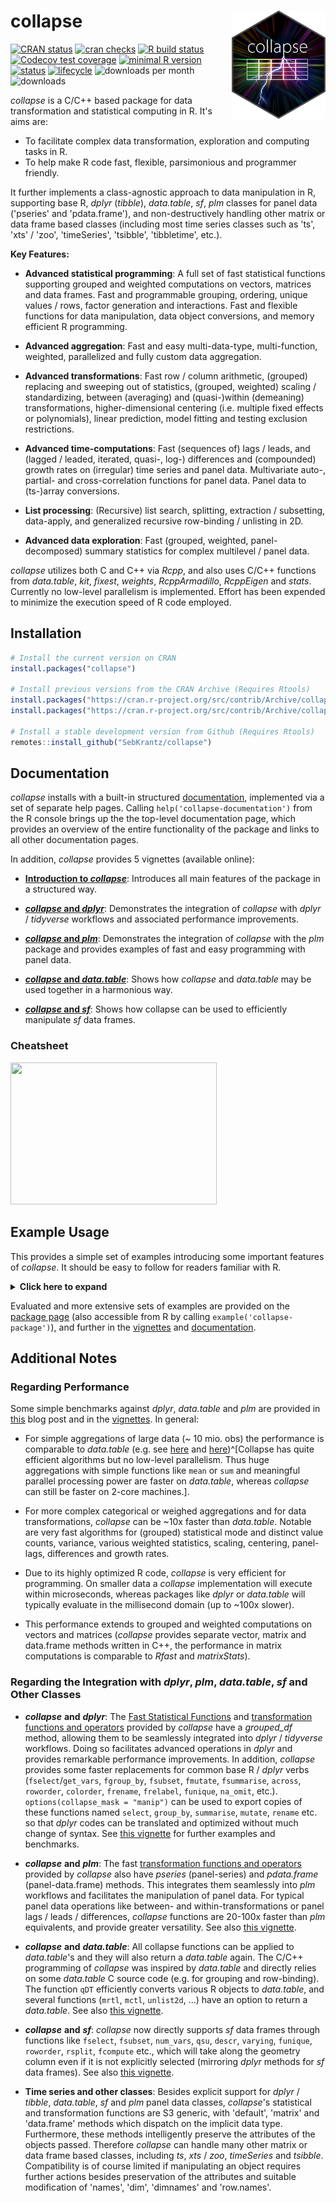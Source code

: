 # collapse <img src='misc/figures/collapse_logo_small.png' width="150px" align="right" />


<!-- badges: start -->
[![CRAN status](https://www.r-pkg.org/badges/version/collapse)](https://cran.r-project.org/package=collapse) 
[![cran checks](https://cranchecks.info/badges/worst/collapse)](https://cran.r-project.org/web/checks/check_results_collapse.html)
[![R build status](https://github.com/SebKrantz/collapse/workflows/R-CMD-check/badge.svg)](https://github.com/SebKrantz/collapse/actions)
[![Codecov test coverage](https://codecov.io/gh/SebKrantz/collapse/branch/master/graph/badge.svg)](https://codecov.io/gh/SebKrantz/collapse?branch=master)
[![minimal R version](https://img.shields.io/badge/R%3E%3D-2.10-6666ff.svg)](https://cran.r-project.org/)
[![status](https://tinyverse.netlify.com/badge/collapse)](https://CRAN.R-project.org/package=collapse)
[![lifecycle](https://img.shields.io/badge/lifecycle-maturing-blue.svg)](https://www.tidyverse.org/lifecycle/#maturing)
![downloads per month](http://cranlogs.r-pkg.org/badges/collapse?color=blue)
![downloads](http://cranlogs.r-pkg.org/badges/grand-total/collapse?color=blue)
<!-- [![Travis build status](https://travis-ci.com/SebKrantz/collapse.svg?branch=master)](https://travis-ci.com/SebKrantz/collapse) -->
<!-- badges: end -->

*collapse* is a C/C++ based package for data transformation and statistical computing in R. It's aims are:

* To facilitate complex data transformation, exploration and computing tasks in R.
* To help make R code fast, flexible, parsimonious and programmer friendly. 

It further implements a class-agnostic approach to data manipulation in R, supporting base R, *dplyr* (*tibble*), *data.table*, *sf*, *plm* classes for panel data ('pseries' and 'pdata.frame'), and non-destructively handling other matrix or data frame based classes (including most time series classes such as 'ts', 'xts' / 'zoo', 'timeSeries', 'tsibble', 'tibbletime', etc.). 

<!-- *collapse* thus provides a robust, flexible, class-agnostic and computationally advanced toolkit for data manipulation in R. -->

<!-- Core functions are implicit-type generic and attribute preserving, supporting other matrix or data frame based classes e.g. time series (*ts*, *xts* / *zoo*, *timeSeries* etc.), *sf* data frames etc. -->


**Key Features:**

*  **Advanced statistical programming**: A full set of fast statistical functions 
        supporting grouped and weighted computations on vectors, matrices and 
        data frames. Fast and programmable grouping, ordering, unique values / rows, 
        factor generation and interactions. Fast and flexible functions for data 
        manipulation, data object conversions, and memory efficient R programming.

*  **Advanced aggregation**: Fast and easy multi-data-type, multi-function, 
        weighted, parallelized and fully custom data aggregation.

*  **Advanced transformations**: Fast row / column arithmetic, (grouped) replacing 
        and sweeping out of statistics, (grouped, weighted) scaling / standardizing, 
        between (averaging) and (quasi-)within (demeaning) transformations, 
        higher-dimensional centering (i.e. multiple fixed effects or polynomials), 
        linear prediction, model fitting and testing exclusion restrictions.

*  **Advanced time-computations**: Fast (sequences of) lags / leads, and 
        (lagged / leaded, iterated, quasi-, log-) differences and (compounded) 
        growth rates on (irregular) time series and panel data. 
        Multivariate auto-, partial- and cross-correlation functions for panel data. 
        Panel data to (ts-)array conversions.

*  **List processing**: (Recursive) list search, splitting, 
        extraction / subsetting, data-apply, and generalized recursive 
        row-binding / unlisting in 2D.

* **Advanced data exploration**: Fast (grouped, weighted, panel-decomposed) 
        summary statistics for complex multilevel / panel data.

*collapse* utilizes both C and C++ via *Rcpp*, and also uses C/C++ functions from *data.table*, *kit*, *fixest*, *weights*, *RcppArmadillo*, *RcppEigen* and *stats*. Currently no low-level parallelism is implemented. Effort has been expended to minimize the execution speed of R code employed. 

## Installation

``` r
# Install the current version on CRAN
install.packages("collapse")

# Install previous versions from the CRAN Archive (Requires Rtools)
install.packages("https://cran.r-project.org/src/contrib/Archive/collapse/collapse_1.6.5.tar.gz", repos = NULL, type = "source")
install.packages("https://cran.r-project.org/src/contrib/Archive/collapse/collapse_1.5.3.tar.gz", repos = NULL, type = "source")

# Install a stable development version from Github (Requires Rtools)
remotes::install_github("SebKrantz/collapse")
```
<!--
# install the development version
devtools::install_github("SebKrantz/collapse")
-->

## Documentation
*collapse* installs with a built-in structured [documentation](<https://sebkrantz.github.io/collapse/reference/index.html>), implemented via a set of separate help pages. Calling `help('collapse-documentation')` from the R console brings up the the top-level documentation page, which provides an overview of the entire functionality of the package and links to all other documentation pages. 

In addition, *collapse* provides 5 vignettes (available online):

* [**Introduction to *collapse***](<https://sebkrantz.github.io/collapse/articles/collapse_intro.html>): Introduces all main features of the package in a structured way.

* [***collapse* and *dplyr***](<https://sebkrantz.github.io/collapse/articles/collapse_and_dplyr.html>): Demonstrates the integration of *collapse* with *dplyr* / *tidyverse* workflows and associated performance improvements.

* [***collapse* and *plm***](<https://sebkrantz.github.io/collapse/articles/collapse_and_plm.html>): Demonstrates the integration of *collapse* with the *plm* package and provides examples of fast and easy programming with panel data. 

* [***collapse* and *data.table***](<https://sebkrantz.github.io/collapse/articles/collapse_and_data.table.html>): Shows how *collapse* and *data.table* may be used together in a harmonious way. 

* [***collapse* and *sf***](<https://sebkrantz.github.io/collapse/articles/collapse_and_sf.html>): Shows how collapse can be used to efficiently manipulate *sf* data frames.

### Cheatsheet

<a href="https://raw.githubusercontent.com/SebKrantz/cheatsheets/master/collapse.pdf"><img src="https://raw.githubusercontent.com/SebKrantz/cheatsheets/master/pngs/collapse.png" width="330" height="227"/></a> <!-- 294 -->

## Example Usage
This provides a simple set of examples introducing some important features of *collapse*. It should be easy to follow for readers familiar with R. 


<details>
  <summary><b><a style="cursor: pointer;">Click here to expand </a></b> </summary>
  
``` r
library(collapse)
data("iris")            # iris dataset in base R
v <- iris$Sepal.Length  # Vector
d <- num_vars(iris)     # Saving numeric variables (could also be a matrix, statistical functions are S3 generic)
g <- iris$Species       # Grouping variable (could also be a list of variables)

## Advanced Statistical Programming -----------------------------------------------------------------------------

# Simple (column-wise) statistics...
fmedian(v)                       # Vector
fsd(qM(d))                       # Matrix (qM is a faster as.matrix)
fmode(d)                         # data.frame
fmean(qM(d), drop = FALSE)       # Still a matrix
fmax(d, drop = FALSE)            # Still a data.frame

# Fast grouped and/or weighted statistics
w <- abs(rnorm(fnrow(iris)))
fmedian(d, w = w)                 # Simple weighted statistics
fnth(d, 0.75, g)                  # Grouped statistics (grouped third quartile)
fmedian(d, g, w)                  # Groupwise-weighted statistics
fsd(v, g, w)                      # Similarly for vectors
fmode(qM(d), g, w, ties = "max")  # Or matrices (grouped and weighted maximum mode) ...

# A fast set of data manipulation functions allows complex piped programming at high speeds
library(magrittr)                            # Pipe operators
iris %>% fgroup_by(Species) %>% fndistinct   # Grouped distinct value counts
iris %>% fgroup_by(Species) %>% fmedian(w)   # Weighted group medians 
iris %>% add_vars(w) %>%                     # Adding weight vector to dataset
  fsubset(Sepal.Length < fmean(Sepal.Length), Species, Sepal.Width:w) %>% # Fast selecting and subsetting
  fgroup_by(Species) %>%                     # Grouping (efficiently creates a grouped tibble)
  fvar(w) %>%                                # Frequency-weighted group-variance, default (keep.w = TRUE)  
  roworder(sum.w)                            # also saves group weights in a column called 'sum.w'

# Can also use dplyr (but dplyr manipulation verbs are a lot slower)
library(dplyr)
iris %>% add_vars(w) %>% 
  filter(Sepal.Length < fmean(Sepal.Length)) %>% 
  select(Species, Sepal.Width:w) %>% 
  group_by(Species) %>% 
  fvar(w) %>% arrange(sum.w)

## Advanced Aggregation -----------------------------------------------------------------------------------------

collap(iris, Sepal.Length + Sepal.Width ~ Species, fmean)  # Simple aggregation using the mean..
collap(iris, ~ Species, list(fmean, fmedian, fmode))       # Multiple functions applied to each column
add_vars(iris) <- w                                        # Adding weights, return in long format..
collap(iris, ~ Species, list(fmean, fmedian, fmode), w = ~ w, return = "long")

# Generate some additional logical data
settransform(iris, AWMSL = Sepal.Length > fmedian(Sepal.Length, w = w), 
                   AWMSW = Sepal.Width > fmedian(Sepal.Width, w = w))

# Multi-type data aggregation: catFUN applies to all categorical columns (here AMWSW)
collap(iris, ~ Species + AWMSL, list(fmean, fmedian, fmode), 
       catFUN = fmode, w = ~ w, return = "long")

# Custom aggregation gives the greatest possible flexibility: directly mapping functions to columns
collap(iris, ~ Species + AWMSL, 
       custom = list(fmean = 2:3, fsd = 3:4, fmode = "AWMSL"), w = ~ w, 
       wFUN = list(fsum, fmin, fmax), # Here also aggregating the weight vector with 3 different functions
       keep.col.order = FALSE)        # Column order not maintained -> grouping and weight variables first

# Can also use grouped tibble: weighted median for numeric, weighted mode for categorical columns
iris %>% fgroup_by(Species, AWMSL) %>% collapg(fmedian, fmode, w = w)

## Advanced Transformations -------------------------------------------------------------------------------------

# All Fast Statistical Functions have a TRA argument, supporting 10 different replacing and sweeping operations
fmode(d, TRA = "replace")     # Replacing values with the mode
fsd(v, TRA = "/")             # dividing by the overall standard deviation (scaling)
fsum(d, TRA = "%")            # Computing percentages
fsd(d, g, TRA = "/")          # Grouped scaling
fmin(d, g, TRA = "-")         # Setting the minimum value in each species to 0
ffirst(d, g, TRA = "%%")      # Taking modulus of first value in each species
fmedian(d, g, w, "-")         # Groupwise centering by the weighted median
fnth(d, 0.95, g, w, "%")      # Expressing data in percentages of the weighted species-wise 95th percentile
fmode(d, g, w, "replace",     # Replacing data by the species-wise weighted minimum-mode
      ties = "min")

# TRA() can also be called directly to replace or sweep with a matching set of computed statistics
TRA(v, sd(v), "/")                       # Same as fsd(v, TRA = "/")
TRA(d, fmedian(d, g, w), "-", g)         # Same as fmedian(d, g, w, "-")
TRA(d, BY(d, g, quantile, 0.95), "%", g) # Same as fnth(d, 0.95, g, TRA = "%") (apart from quantile algorithm)

# For common uses, there are some faster and more advanced functions
fbetween(d, g)                           # Grouped averaging [same as fmean(d, g, TRA = "replace") but faster]
fwithin(d, g)                            # Grouped centering [same as fmean(d, g, TRA = "-") but faster]
fwithin(d, g, w)                         # Grouped and weighted centering [same as fmean(d, g, w, "-")]
fwithin(d, g, w, theta = 0.76)           # Quasi-centering i.e. d - theta*fbetween(d, g, w)
fwithin(d, g, w, mean = "overall.mean")  # Preserving the overall weighted mean of the data

fscale(d)                                # Scaling and centering (default mean = 0, sd = 1)
fscale(d, mean = 5, sd = 3)              # Custom scaling and centering
fscale(d, mean = FALSE, sd = 3)          # Mean preserving scaling
fscale(d, g, w)                          # Grouped and weighted scaling and centering
fscale(d, g, w, mean = "overall.mean",   # Setting group means to overall weighted mean,
       sd = "within.sd")                 # and group sd's to fsd(fwithin(d, g, w), w = w)

get_vars(iris, 1:2)                      # Use get_vars for fast selecting data.frame columns, gv is shortcut
fhdbetween(gv(iris, 1:2), gv(iris, 3:5)) # Linear prediction with factors and continuous covariates
fhdwithin(gv(iris, 1:2), gv(iris, 3:5))  # Linear partialling out factors and continuous covariates

# This again opens up new possibilities for data manipulation...
iris %>%  
  ftransform(ASWMSL = Sepal.Length > fmedian(Sepal.Length, Species, w, "replace")) %>%
  fgroup_by(ASWMSL) %>% collapg(w = w, keep.col.order = FALSE)

iris %>% fgroup_by(Species) %>% num_vars %>% fwithin(w)  # Weighted demeaning


## Time Series and Panel Series ---------------------------------------------------------------------------------

flag(AirPassengers, -1:3)                      # A sequence of lags and leads
EuStockMarkets %>%                             # A sequence of first and second seasonal differences
  fdiff(0:1 * frequency(.), 1:2)  
fdiff(EuStockMarkets, rho = 0.95)              # Quasi-difference [x - rho*flag(x)]
fdiff(EuStockMarkets, log = TRUE)              # Log-difference [log(x/flag(x))]
EuStockMarkets %>% fgrowth(c(1, frequency(.))) # Ordinary and seasonal growth rate
EuStockMarkets %>% fgrowth(logdiff = TRUE)     # Log-difference growth rate [log(x/flag(x))*100]

# Creating panel data
pdata <- EuStockMarkets %>% list(`A` = ., `B` = .) %>% 
         unlist2d(idcols = "Id", row.names = "Time")  

L(pdata, -1:3, ~Id, ~Time)                   # Sequence of fully identified panel-lags (L is operator for flag) 
pdata %>% fgroup_by(Id) %>% flag(-1:3, Time) # Same thing..

# collapse supports pseries and pdata.frame's, provided by the plm package
pdata <- plm::pdata.frame(pdata, index = c("Id", "Time"))         
L(pdata, -1:3)          # Same as above, ...
psacf(pdata)            # Multivariate panel-ACF
psmat(pdata) %>% plot   # 3D-array of time series from panel data + plotting

HDW(pdata)              # This projects out id and time fixed effects.. (HDW is operator for fhdwithin)
W(pdata, effect = "Id") # Only Id effects.. (W is operator for fwithin)

## List Processing ----------------------------------------------------------------------------------------------

# Some nested list of heterogenous data objects..
l <- list(a = qM(mtcars[1:8]),                                   # Matrix
          b = list(c = mtcars[4:11],                             # data.frame
                   d = list(e = mtcars[2:10], 
                            f = fsd(mtcars))))                   # Vector

ldepth(l)                       # List has 4 levels of nesting (considering that mtcars is a data.frame)
is_unlistable(l)                # Can be unlisted
has_elem(l, "f")                # Contains an element by the name of "f"
has_elem(l, is.matrix)          # Contains a matrix

get_elem(l, "f")                # Recursive extraction of elements..
get_elem(l, c("c","f"))         
get_elem(l, c("c","f"), keep.tree = TRUE)
unlist2d(l, row.names = TRUE)   # Intelligent recursive row-binding to data.frame   
rapply2d(l, fmean) %>% unlist2d # Taking the mean of all elements and repeating

# Application: extracting and tidying results from (potentially nested) lists of model objects
list(mod1 = lm(mpg ~ carb, mtcars), 
     mod2 = lm(mpg ~ carb + hp, mtcars)) %>%
  lapply(summary) %>% 
  get_elem("coef", regex = TRUE) %>%   # Regular expression search and extraction
  unlist2d(idcols = "Model", row.names = "Predictor")

## Summary Statistics -------------------------------------------------------------------------------------------

irisNA <- na_insert(iris, prop = 0.15)  # Randmonly set 15% missing
fnobs(irisNA)                           # Observation count
pwnobs(irisNA)                          # Pairwise observation count
fnobs(irisNA, g)                        # Grouped observation count
fndistinct(irisNA)                      # Same with distinct values... (default na.rm = TRUE skips NA's)
fndistinct(irisNA, g)  

descr(iris)                                   # Detailed statistical description of data

varying(iris, ~ Species)                      # Show which variables vary within Species
varying(pdata)                                # Which are time-varying ? 
qsu(iris, w = ~ w)                            # Fast (one-pass) summary (with weights)
qsu(iris, ~ Species, w = ~ w, higher = TRUE)  # Grouped summary + higher moments
qsu(pdata, higher = TRUE)                     # Panel-data summary (between and within entities)
pwcor(num_vars(irisNA), N = TRUE, P = TRUE)   # Pairwise correlations with p-value and observations
pwcor(W(pdata, keep.ids = FALSE), P = TRUE)   # Within-correlations

```

</details>
<p> </p>

Evaluated and more extensive sets of examples are provided on the [package page](<https://sebkrantz.github.io/collapse/reference/collapse-package.html>) (also accessible from R by calling `example('collapse-package')`), and further in the [vignettes](<https://sebkrantz.github.io/collapse/articles/index.html>) and  [documentation](<https://sebkrantz.github.io/collapse/reference/index.html>).

## Additional Notes
### Regarding Performance 
Some simple benchmarks against *dplyr*, *data.table* and *plm* are provided in [this](<https://sebkrantz.github.io/Rblog/2020/08/31/welcome-to-collapse/>) blog post and in the [vignettes](<https://sebkrantz.github.io/collapse/articles/index.html>). In general:

<!-- using functions that *data.table* also GeForce optimizes, -->

* For simple aggregations of large data (~ 10 mio. obs) the performance is comparable to *data.table* (e.g. see [here](<https://sebkrantz.github.io/collapse/reference/fast-statistical-functions.html#benchmark>) and [here](<https://sebkrantz.github.io/Rblog/2020/08/31/welcome-to-collapse/>))^[Collapse has quite efficient algorithms but no low-level parallelism. Thus huge aggregations with simple functions like `mean` or `sum` and meaningful parallel processing power are faster on *data.table*, whereas *collapse* can still be faster on 2-core machines.].

* For more complex categorical or weighed aggregations and for data transformations, *collapse* can be ~10x faster than *data.table*. Notable are very fast algorithms for (grouped) statistical mode and distinct value counts, variance, various weighted statistics, scaling, centering, panel-lags, differences and growth rates.

* Due to its highly optimized R code, *collapse* is very efficient for programming. On smaller data a *collapse* implementation will execute within microseconds, whereas packages like *dplyr* or *data.table* will typically evaluate in the millisecond domain (up to ~100x slower).

* This performance extends to grouped and weighted computations on vectors and matrices (*collapse* provides separate vector, matrix and data.frame methods written in C++, the performance in matrix computations is comparable to *Rfast* and *matrixStats*).

### Regarding the Integration with *dplyr*, *plm*, *data.table*, *sf* and Other Classes

* ***collapse*** **and** ***dplyr***: The [Fast Statistical Functions](<https://sebkrantz.github.io/collapse/reference/fast-statistical-functions.html>) and [transformation functions and operators](<https://sebkrantz.github.io/collapse/reference/data-transformations.html>) provided by *collapse* have a *grouped_df* method, allowing them to be seamlessly integrated into *dplyr* / *tidyverse* workflows. Doing so facilitates advanced operations in *dplyr* and provides remarkable performance improvements. In addition, *collapse* provides some faster replacements for common base R / *dplyr* verbs (`fselect`/`get_vars`, `fgroup_by`, `fsubset`, `fmutate`, `fsummarise`, `across`, `roworder`, `colorder`, `frename`, `frelabel`, `funique`, `na_omit`, etc.). `options(collapse_mask = "manip")` can be used to export copies of these functions named `select`, `group_by`, `summarise`, `mutate`, `rename` etc. so that *dplyr* codes can be translated and optimized without much change of syntax. See [this vignette](<https://sebkrantz.github.io/collapse/articles/collapse_and_dplyr.html>) for further examples and benchmarks. 

<!-- 
, providing further performance improvements for programming with piped expressions and non-standard evaluation
(bringing *dplyr* close to *data.table* on large data aggregations, and making it faster than *data.table* for advanced transformations) -->

* ***collapse*** **and** ***plm***: The fast [transformation functions and operators](<https://sebkrantz.github.io/collapse/reference/data-transformations.html>) provided by *collapse* also have *pseries* (panel-series) and *pdata.frame* (panel-data.frame) methods. This integrates them seamlessly into *plm* workflows and facilitates the manipulation of panel data. For typical panel data operations like between- and within-transformations or panel lags / leads / differences, *collapse* functions are 20-100x faster than *plm* equivalents, and provide greater versatility. See also [this vignette](<https://sebkrantz.github.io/collapse/articles/collapse_and_plm.html>).

<!-- (e.g. for applying transformations to multiple variables in a *pdata.frame*) -->

* ***collapse*** **and** ***data.table***: All collapse functions can be applied to *data.table*'s and they will also return a *data.table* again. The C/C++ programming of *collapse* was inspired by *data.table* and directly relies on some *data.table* C source code (e.g. for grouping and row-binding). The function `qDT` efficiently converts various R objects to *data.table*, and several functions (`mrtl`, `mctl`, `unlist2d`, ...) have an option to return a *data.table*. See also [this vignette](<https://sebkrantz.github.io/collapse/articles/collapse_and_data.table.html>).

* ***collapse*** **and** ***sf***: *collapse* now directly supports *sf* data frames through functions like `fselect`, `fsubset`, `num_vars`, `qsu`, `descr`, `varying`, `funique`, `roworder`, `rsplit`, `fcompute` etc., which will take along the geometry column even if it is not explicitly selected (mirroring *dplyr* methods for *sf* data frames). See also [this vignette](<https://sebkrantz.github.io/collapse/articles/collapse_and_sf.html>).

* **Time series and other classes**: Besides explicit support for *dplyr* / *tibble*, *data.table*, *sf* and *plm* panel data classes, *collapse*'s statistical and transformation functions are S3 generic, with 'default', 'matrix' and 'data.frame' methods which dispatch on the implicit data type. Furthermore, these methods intelligently preserve the attributes of the objects passed. Therefore *collapse* can handle many other matrix or data frame based classes, including *ts*, *xts* / *zoo*, *timeSeries* and *tsibble*. Compatibility is of course limited if manipulating an object requires further actions besides preservation of the attributes and suitable modification of 'names', 'dim', 'dimnames' and 'row.names'. 

<!--

fndistinct(wlddev)
fndistinct(wlddev, wlddev$iso3c)

wlddev %>% fgroup_by(iso3c) %>% fndistinct

collap(wlddev, ~ country + decade, fmean, fmode)

fscale(num_vars(wlddev), wlddec$iso3c)
fwithin(num_vars(wlddev), wlddec$iso3c)

wlddev %>% fgroup_by(country, decade) %>% fselect(PCGDP:ODA) %>% fwithin(ODA)

L(wlddev, -1:1, ~iso3c, ~year, cols = 9:12)

wlddev %>% fgroup_by(country) %>% fselect(PCGDP:ODA, year) %>% flag(-1:1, year)

wlddev %>% fgroup_by(country) %>% fselect(PCGDP:ODA, year) %>% fdiff(-1:1, 1:2, year)
wlddev %>% fgroup_by(country) %>% fselect(PCGDP:ODA, year) %>% fgrowth(1, 1, year)
-->
<!--
## Contributing 
If you want to contribute, please fork and create a pull request for merging with the **development** branch. Presently I am particularly interested in fast algorithms to compute weighted medians and (weighted) quantiles. 


settransform(Species.AWMSL = finteraction(Species, AWMSL))



<!-- *collapse* is not limited to programming with data.frames and it is class-secure and attribute-preserving (thus it can be applied to data.table's, tibbles, grouped tibbles etc. and also to special atomic objects like time-series and time-series matrices etc.). -->



